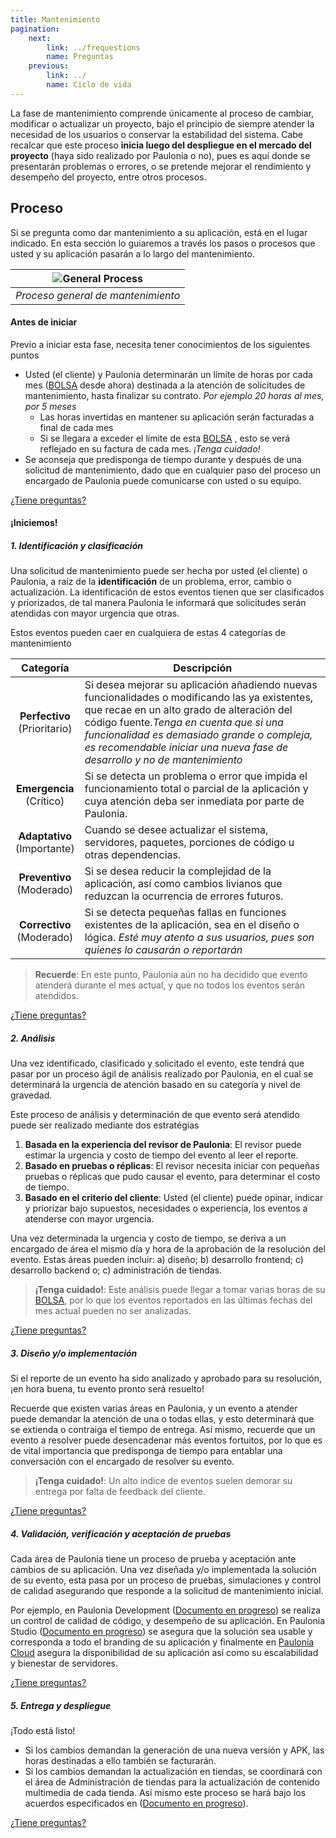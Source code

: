 ```yaml
---
title: Mantenimiento
pagination:
    next:
        link: ../frequestions
        name: Preguntas
    previous:
        link: ../ 
        name: Ciclo de vida
---
```


La fase de mantenimiento comprende únicamente al proceso de cambiar, modificar o actualizar un proyecto, bajo el principio de siempre atender la necesidad de los usuarios o conservar la estabilidad del sistema. Cabe recalcar que este proceso **inicia luego del despliegue en el mercado del proyecto** (haya sido realizado por Paulonia o no), pues es aquí donde se presentarán problemas o errores, o se pretende mejorar el rendimiento y desempeño del proyecto, entre otros procesos.

## Proceso
Si se pregunta como dar mantenimiento a su aplicación, está en el lugar indicado. En esta sección lo guiaremos a través los pasos o procesos que usted y su aplicación pasarán a lo largo del mantenimiento.


|![General Process](../../../images/MaintenanceProcess.png "Maintenance process")|
|:--:|
|*Proceso general de mantenimiento*|


#### Antes de iniciar
Previo a iniciar esta fase, necesita tener conocimientos de los siguientes puntos
+ Usted (el cliente) y Paulonia determinarán un límite de horas por cada mes ([BOLSA](../frequestions/#%C2%BFqu%C3%A9-es-una-bolsa) desde ahora) destinada a la atención de solicitudes de mantenimiento, hasta finalizar su contrato. *Por ejemplo 20 horas al mes, por 5 meses*
    + Las horas invertidas en mantener su aplicación serán facturadas a final de cada mes
    + Si se llegara a exceder el límite de esta [BOLSA](../frequestions/#%C2%BFqu%C3%A9-es-una-bolsa) , esto se verá reflejado en su factura de cada mes. *¡Tenga cuidado!*
+ Se aconseja que predisponga de tiempo durante y después de una solicitud de mantenimiento, dado que en cualquier paso del proceso un encargado de Paulonia puede comunicarse con usted o su equipo.

[¿Tiene preguntas?](../frequestions/#1-conceptos-generales)

#### ¡Iniciemos!

##### 1. Identificación y clasificación
Una solicitud de mantenimiento puede ser hecha por usted (el cliente) o Paulonia, a raíz de la **identificación** de un problema, error, cambio o actualización. La identificación de estos eventos tienen que ser clasificados y priorizados, de tal manera Paulonia le informará que solicitudes serán atendidas con mayor urgencia que otras. 

Estos eventos pueden caer en cualquiera de estas 4 categorías de mantenimiento


| Categoría     | Descripción   |
| :-:             | -             |
| **Perfectivo**<br />(Prioritario)   | Si desea mejorar su aplicación añadiendo nuevas funcionalidades o modificando las ya existentes, que recae en un alto grado de alteración del código fuente.*Tenga en cuenta que si una funcionalidad es demasiado grande o compleja, es recomendable iniciar una nueva fase de desarrollo y no de mantenimiento* |
| **Emergencia**<br />(Crítico)    | Si se detecta un problema o error que impida el funcionamiento total o parcial de la aplicación y cuya atención deba ser inmediata por parte de Paulonia.|
| **Adaptativo**<br />(Importante)    | Cuando se desee actualizar el sistema, servidores, paquetes, porciones de código u otras dependencias.|
| **Preventivo**<br />(Moderado)    | Si se desea reducir la complejidad de la aplicación, así como cambios livianos que reduzcan la ocurrencia de errores futuros.|
| **Correctivo**<br />(Moderado)    | Si se detecta pequeñas fallas en funciones existentes de la aplicación, sea en el diseño o lógica. *Esté muy atento a sus usuarios, pues son quienes lo causarán o reportarán*|

> **Recuerde**: En este punto, Paulonia aún no ha decidido que evento atenderá durante el mes actual, y que no todos los eventos serán atendidos. 

[¿Tiene preguntas?](../frequestions/#identificaci%C3%B3n-y-clasificaci%C3%B3n)

##### 2. Análisis

Una vez identificado, clasificado y solicitado el evento, este tendrá que pasar por un proceso ágil de análisis realizado por Paulonia, en el cual se determinará la urgencia de atención basado en su categoría y nivel de gravedad. 

Este proceso de análisis y determinación de que evento será atendido puede ser realizado mediante dos estratégias
1. **Basada en la experiencia del revisor de Paulonia**: El revisor puede estimar la urgencia y costo de tiempo del evento al leer el reporte.
2. **Basado en pruebas o réplicas**: El revisor necesita iniciar con pequeñas pruebas o réplicas que pudo causar el evento, para determinar el costo de tiempo.
3. **Basado en el criterio del cliente**: Usted (el cliente) puede opinar, indicar y priorizar bajo supuestos, necesidades o experiencia, los eventos a atenderse con mayor urgencia.

Una vez determinada la urgencia y costo de tiempo, se deriva a un encargado de área el mismo día y hora de la aprobación de la resolución del evento. Estas áreas pueden incluir: a) diseño; b) desarrollo frontend; c) desarrollo backend o; c) administración de tiendas.  

> **¡Tenga cuidado!**: Este análisis puede llegar a tomar varias horas de su [BOLSA](../frequestions/#%C2%BFqu%C3%A9-es-una-bolsa), por lo que los eventos reportados en las últimas fechas del mes actual pueden no ser analizadas.

[¿Tiene preguntas?](../frequestions/#an%C3%A1lisis)

##### 3. Diseño y/o implementación
Si el reporte de un evento ha sido analizado y aprobado para su resolución, ¡en hora buena, tu evento pronto será resuelto!

Recuerde que existen varias áreas en Paulonia, y un evento a atender puede demandar la atención de una o todas ellas, y esto determinará que se extienda o contraiga el tiempo de entrega. Así mismo, recuerde que un evento a resolver puede desencadenar más eventos fortuitos, por lo que es de vital importancia que predisponga de tiempo para entablar una conversación con el encargado de resolver su evento.

> **¡Tenga cuidado!**: Un alto índice de eventos suelen demorar su entrega por falta de feedback del cliente.

[¿Tiene preguntas?](../frequestions/#dise%C3%B1o-yo-implementaci%C3%B3n)


##### 4. Validación, verificación y aceptación de pruebas
Cada área de Paulonia tiene un proceso de prueba y aceptación ante cambios de su aplicación. Una vez diseñada y/o implementada la solución de su evento, esta pasa por un proceso de pruebas, simulaciones y control de calidad asegurando que responde a la solicitud de mantenimiento inicial. 

Por ejemplo, en Paulonia Development ([Documento en progreso](https://paulonia.atlassian.net/browse/TOMENTOSA-1631)) se realiza un control de calidad de código, y desempeño de  su aplicación. En Paulonia Studio ([Documento en progreso](https://paulonia.atlassian.net/browse/TOMENTOSA-1632)) se asegura que la solución sea usable y corresponda a todo el branding de su aplicación y finalmente en [Paulonia Cloud](/{{site.handbooks_path}}/backend/procesos/mantenimiento) asegura la disponibilidad de su aplicación así como su escalabilidad y bienestar de servidores.

[¿Tiene preguntas?](../frequestions/#validaci%C3%B3n-verificaci%C3%B3n-y-aceptaci%C3%B3n-de-pruebas)

##### 5. Entrega y despliegue
¡Todo está listo!

+ Si los cambios demandan la generación de una nueva versión y APK, las horas destinadas a ello también se facturarán.
+ Si los cambios demandan la actualización en tiendas, se coordinará con el área de Administración de tiendas para la actualización de contenido multimedia de cada tienda. Así mismo este proceso se hará bajo los acuerdos especificados en ([Documento en progreso](https://paulonia.atlassian.net/browse/TOMENTOSA-1633)).

[¿Tiene preguntas?](../frequestions/#entrega-y-despliegue)
